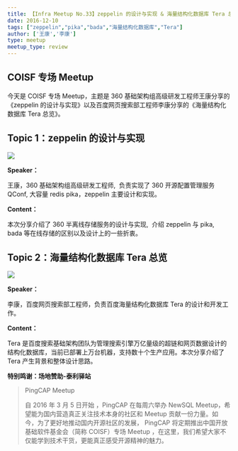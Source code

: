 ```yaml
---
title: 【Infra Meetup No.33】zeppelin 的设计与实现 & 海量结构化数据库 Tera 总览
date: 2016-12-10
tags: ["zeppelin","pika","bada","海量结构化数据库","Tera"]
author: ['王康','李康']
type: meetup
meetup_type: review
---
```


## COISF 专场 Meetup 

今天是 COISF 专场 Meetup，主题是 360 基础架构组高级研发工程师王康分享的《zeppelin 的设计与实现》以及百度网页搜索部工程师李康分享的《海量结构化数据库 Tera 总览》。

## Topic 1：zeppelin 的设计与实现

![](http://upload-images.jianshu.io/upload_images/542677-94de33cfc90a710d?imageMogr2/auto-orient/strip%7CimageView2/2/w/1240)

**Speaker：**

王康，360 基础架构组高级研发工程师,  负责实现了 360 开源配置管理服务 QConf, 大容量 redis pika，zeppelin 主要设计和实现。

**Content：**

本次分享介绍了 360 半离线存储服务的设计与实现,  介绍 zeppelin 与 pika, bada 等在线存储的区别以及设计上的一些折衷。

## Topic 2：海量结构化数据库 Tera 总览

![](http://upload-images.jianshu.io/upload_images/542677-29821ab6521513e5?imageMogr2/auto-orient/strip%7CimageView2/2/w/1240)

**Speaker：**

李康，百度网页搜索部工程师，负责百度海量结构化数据库 Tera 的设计和开发工作。

**Content：**

Tera 是百度搜索基础架构团队为管理搜索引擎万亿量级的超链和网页数据设计的结构化数据库，当前已部署上万台机器，支持数十个生产应用。本次分享介绍了 Tera 产生背景和整体设计思路。

**特别鸣谢：场地赞助-泰利驿站**

>PingCAP Meetup 
>
>自 2016 年 3 月 5 日开始 ，PingCAP 在每周六举办 NewSQL Meetup，希望能为国内营造真正关注技术本身的社区和 Meetup 贡献一份力量。如今，为了更好地推动国内开源社区的发展， PingCAP 将定期推出中国开放基础软件基金会（简称 COISF）专场 Meetup ，在这里，我们希望大家不仅能学到技术干货，更能真正感受开源精神的魅力。
